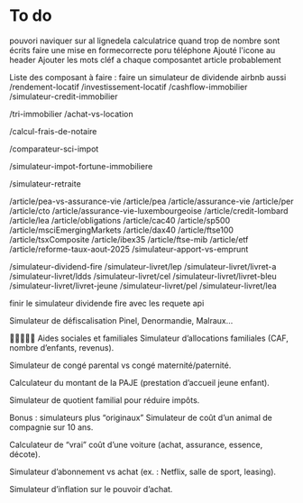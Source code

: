 
# To do
 pouvori naviquer sur al lignedela calculatrice quand trop de nombre sont écrits
  faire une mise en formecorrecte poru téléphone 
  Ajouté l'icone au header 
Ajouter les mots cléf a chaque composantet article probablement



Liste des composant à faire :
faire un simulateur de dividende airbnb aussi
/rendement-locatif
/investissement-locatif
/cashflow-immobilier
/simulateur-credit-immobilier

/tri-immobilier
/achat-vs-location

/calcul-frais-de-notaire

/comparateur-sci-impot

/simulateur-impot-fortune-immobiliere

/simulateur-retraite 

/article/pea-vs-assurance-vie
/article/pea
/article/assurance-vie
/article/per
/article/cto
/article/assurance-vie-luxembourgeoise
/article/credit-lombard
/article/lea
/article/obligations
/article/cac40
/article/sp500
/article/msciEmergingMarkets
/article/dax40
/article/ftse100
/article/tsxComposite
/article/ibex35
/article/ftse-mib
/article/etf
/article/reforme-taux-aout-2025
/simulateur-apport-vs-emprunt


/simulateur-dividend-fire
/simulateur-livret/lep
/simulateur-livret/livret-a
/simulateur-livret/ldds
/simulateur-livret/cel
/simulateur-livret/livret-bleu
/simulateur-livret/livret-jeune
/simulateur-livret/pel
/simulateur-livret/lea





finir le simulateur dividende fire avec les requete api





Simulateur de défiscalisation Pinel, Denormandie, Malraux…

👶👨‍👩‍👧‍👦 Aides sociales et familiales
Simulateur d’allocations familiales (CAF, nombre d’enfants, revenus).

Simulateur de congé parental vs congé maternité/paternité.

Calculateur du montant de la PAJE (prestation d’accueil jeune enfant).

Simulateur de quotient familial pour réduire impôts.


Bonus : simulateurs plus “originaux”
Simulateur de coût d’un animal de compagnie sur 10 ans.

Calculateur de “vrai” coût d’une voiture (achat, assurance, essence, décote).

Simulateur d’abonnement vs achat (ex. : Netflix, salle de sport, leasing).

Simulateur d’inflation sur le pouvoir d’achat.


